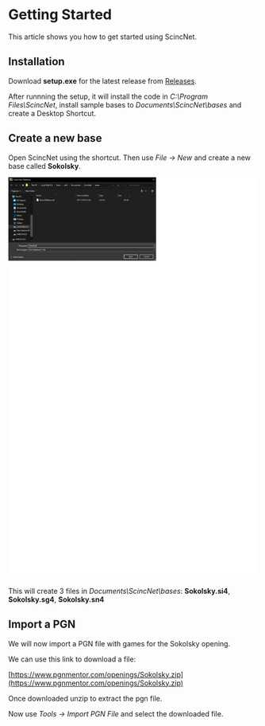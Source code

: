 # Getting Started

This article shows you how to get started using ScincNet.

## Installation

Download **setup.exe** for the latest release from [Releases](https://github.com/pbbwfc/ScincNet/releases).

After runnning the setup, it will install the code in *C:\Program Files\ScincNet*, install sample bases to *Documents\ScincNet\bases* and create a Desktop Shortcut.

## Create a new base

Open ScincNet using the shortcut. Then use *File -> New* and create a new base called **Sokolsky**.

![alt text](https://github.com/pbbwfc/ScincNet/blob/main/docs/imgs/st1.png "FileNew")

This will create 3 files in *Documents\ScincNet\bases*: **Sokolsky.si4**, **Sokolsky.sg4**, **Sokolsky.sn4** 

## Import a PGN

We will now import a PGN file with games for the Sokolsky opening.

We can use this link to download a file:

[https://www.pgnmentor.com/openings/Sokolsky.zip](https://www.pgnmentor.com/openings/Sokolsky.zip)

Once downloaded unzip to extract the pgn file.

Now use *Tools -> Import PGN File* and select the downloaded file.